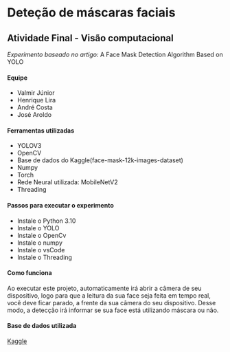 # Deteção de máscaras faciais 

## Atividade Final - Visão computacional
*Experimento baseado no artigo:* A Face Mask Detection Algorithm Based on YOLO

#### Equipe
- Valmir Júnior
- Henrique Lira
- André Costa
- José Aroldo

#### Ferramentas utilizadas
- YOLOV3
- OpenCV
- Base de dados do Kaggle(face-mask-12k-images-dataset)
- Numpy
- Torch
- Rede Neural utilizada: MobileNetV2
- Threading

#### Passos para executar o experimento 
- Instale o Python 3.10
- Instale o YOLO
- Instale o OpenCv
- Instale o numpy
- Instale o vsCode
- Instale o Threading

#### Como funciona
Ao executar este projeto, automaticamente irá abrir a câmera de seu dispositivo, logo para que a leitura da sua face seja feita em tempo real,
você deve ficar parado, a frente da sua câmera do seu dispositivo. Desse modo, a detecção irá informar se sua face está utilizando máscara ou não.

#### Base de dados utilizada
[Kaggle](https://www.kaggle.com/datasets/ashishjangra27/face-mask-12k-images-dataset)

